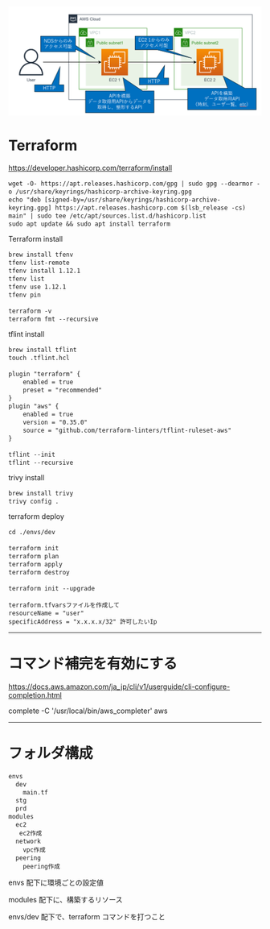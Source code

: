 ![ec2](study.png "study thema")

# Terraform
https://developer.hashicorp.com/terraform/install

```
wget -O- https://apt.releases.hashicorp.com/gpg | sudo gpg --dearmor -o /usr/share/keyrings/hashicorp-archive-keyring.gpg
echo "deb [signed-by=/usr/share/keyrings/hashicorp-archive-keyring.gpg] https://apt.releases.hashicorp.com $(lsb_release -cs) main" | sudo tee /etc/apt/sources.list.d/hashicorp.list
sudo apt update && sudo apt install terraform
```
Terraform install
```
brew install tfenv
tfenv list-remote
tfenv install 1.12.1
tfenv list
tfenv use 1.12.1
tfenv pin

terraform -v
terraform fmt --recursive
```
tflint install
```
brew install tflint
touch .tflint.hcl

plugin "terraform" {
    enabled = true
    preset = "recommended"
}
plugin "aws" {
    enabled = true
    version = "0.35.0"
    source = "github.com/terraform-linters/tflint-ruleset-aws"
}

tflint --init
tflint --recursive
```
trivy install
```
brew install trivy
trivy config .
```

terraform deploy
```
cd ./envs/dev

terraform init
terraform plan
terraform apply
terraform destroy

terraform init --upgrade

terraform.tfvarsファイルを作成して
resourceName = "user"
specificAddress = "x.x.x.x/32" 許可したいIp
```
-----
# コマンド補完を有効にする
https://docs.aws.amazon.com/ja_jp/cli/v1/userguide/cli-configure-completion.html

complete -C '/usr/local/bin/aws_completer' aws

-----
# フォルダ構成
```
envs
  dev
    main.tf
  stg
  prd
modules
  ec2
   ec2作成
  network
    vpc作成
  peering
    peering作成
```
envs 配下に環境ごとの設定値

modules 配下に、構築するリソース

envs/dev 配下で、terraform コマンドを打つこと